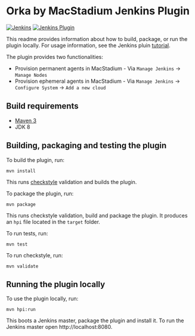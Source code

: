 # Orka by MacStadium Jenkins Plugin

[![Jenkins](https://ci.jenkins.io/job/Plugins/job/macstadium-orka-plugin/job/master/badge/icon)](https://ci.jenkins.io/job/Plugins/job/macstadium-orka-plugin/job/master/)
[![Jenkins Plugin](https://img.shields.io/jenkins/plugin/v/macstadium-orka.svg)](https://plugins.jenkins.io/macstadium-orka)

This readme provides information about how to build, package, or run the plugin locally. For usage information, see the Jenkins pluin [tutorial][tutorial].

The plugin provides two functionalities:  

* Provision permanent agents in MacStadium - Via `Manage Jenkins` -> `Manage Nodes`
* Provision ephemeral agents in MacStadium - Via `Manage Jenkins` -> `Configure System` -> `Add a new cloud`

## Build requirements

* [Maven 3][maven]
* JDK 8

## Building, packaging and testing the plugin

To build the plugin, run:  

    mvn install

This runs [checkstyle][checkstyle] validation and builds the plugin.

To package the plugin, run:

    mvn package

This runs checkstyle validation, build and package the plugin.
It produces an `hpi` file located in the `target` folder.

To run tests, run:

    mvn test

To run checkstyle, run:

    mvn validate

## Running the plugin locally

To use the plugin locally, run:

    mvn hpi:run

This boots a Jenkins master, package the plugin and install it. To run the Jenkins master open http://localhost:8080.

[maven]: http://maven.apache.org/
[checkstyle]: http://checkstyle.sourceforge.net/
[tutorial]: https://wiki.jenkins.io/display/JENKINS/Plugin+tutorial